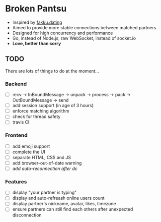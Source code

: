 # Broken Pantsu
* Inspired by [fakku.dating](https://fakku.dating/)
* Aimed to provide more stable connections between matched partners
* Designed for high concurrency and performance
* Go, instead of Node.js; raw WebSocket, instead of socket.io
* __Love, better than sorry__

## TODO
There are lots of things to do at the moment...

### Backend
* [ ] recv -> InBoundMessage -> unpack -> process -> pack -> OutBoundMessage -> send
* [ ] add session support (in age of 3 hours)
* [ ] enforce matching algorithm
* [ ] check for thread safety
* [ ] travis CI

### Frontend
* [ ] add emoji support
* [ ] complete the UI
* [ ] separate HTML, CSS and JS
* [ ] add browser-out-of-date warning
* [ ] _add auto-reconnection after dc_

### Features
* [ ] display "your partner is typing"
* [ ] display and auto-refreash online users count
* [ ] display partner's nickname, avatar, likes, timezone
* [ ] ensure partners can still find each others after unexpected disconnection